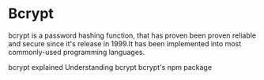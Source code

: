 # Bcrypt

bcrypt is a password hashing function, that has proven been proven reliable and secure since it's release in 1999.It has been implemented into most commonly-used programming languages.

<BadgeLink badgeText='Watch' href='https://www.youtube.com/watch?v=O6cmuiTBZVs'>bcrypt explained</BadgeLink>
<BadgeLink colorScheme='yellow' badgeText='Read' href='https://auth0.com/blog/hashing-in-action-understanding-bcrypt/'>Understanding bcrypt</BadgeLink>
<BadgeLink colorScheme='blue' badgeText='NPM' href='https://www.npmjs.com/package/bcrypt'>bcrypt's npm package</BadgeLink>
